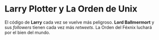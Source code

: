 # Larry Plotter y La Orden de Unix

El código de **Larry** cada vez se vuelve más peligroso.
**Lord Ballmermort** y sus *followers* tienen cada vez más *retweets*.
La Orden del Féxnix luchará por el bien del mundo.
